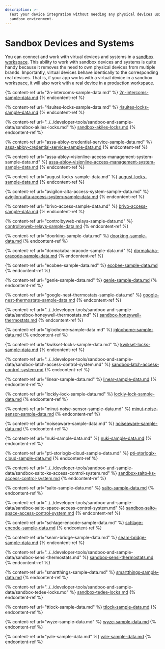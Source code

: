 ```yaml
---
description: >-
  Test your device integration without needing any physical devices using a
  sandbox environment.
---
```


# Sandbox Devices and Systems

You can connect and work with virtual devices and systems in a [sandbox workspace](../../core-concepts/workspaces/#sandbox-workspaces). This ability to work with sandbox devices and systems is quite handy because it removes the need to own physical devices from multiple brands. Importantly, virtual devices behave identically to the corresponding real devices. That is, if your app works with a virtual device in a sandbox workspace, it will also work with a real device in a [production workspace](../../core-concepts/workspaces/#production-workspaces).

{% content-ref url="2n-intercoms-sample-data.md" %}
[2n-intercoms-sample-data.md](2n-intercoms-sample-data.md)
{% endcontent-ref %}

{% content-ref url="4suites-locks-sample-data.md" %}
[4suites-locks-sample-data.md](4suites-locks-sample-data.md)
{% endcontent-ref %}

{% content-ref url="../../developer-tools/sandbox-and-sample-data/sandbox-akiles-locks.md" %}
[sandbox-akiles-locks.md](../../developer-tools/sandbox-and-sample-data/sandbox-akiles-locks.md)
{% endcontent-ref %}

{% content-ref url="assa-abloy-credential-service-sample-data.md" %}
[assa-abloy-credential-service-sample-data.md](assa-abloy-credential-service-sample-data.md)
{% endcontent-ref %}

{% content-ref url="assa-abloy-visionline-access-management-system-sample-data.md" %}
[assa-abloy-visionline-access-management-system-sample-data.md](assa-abloy-visionline-access-management-system-sample-data.md)
{% endcontent-ref %}

{% content-ref url="august-locks-sample-data.md" %}
[august-locks-sample-data.md](august-locks-sample-data.md)
{% endcontent-ref %}

{% content-ref url="avigilon-alta-access-system-sample-data.md" %}
[avigilon-alta-access-system-sample-data.md](avigilon-alta-access-system-sample-data.md)
{% endcontent-ref %}

{% content-ref url="brivo-access-sample-data.md" %}
[brivo-access-sample-data.md](brivo-access-sample-data.md)
{% endcontent-ref %}

{% content-ref url="controlbyweb-relays-sample-data.md" %}
[controlbyweb-relays-sample-data.md](controlbyweb-relays-sample-data.md)
{% endcontent-ref %}

{% content-ref url="doorking-sample-data.md" %}
[doorking-sample-data.md](doorking-sample-data.md)
{% endcontent-ref %}

{% content-ref url="dormakaba-oracode-sample-data.md" %}
[dormakaba-oracode-sample-data.md](dormakaba-oracode-sample-data.md)
{% endcontent-ref %}

{% content-ref url="ecobee-sample-data.md" %}
[ecobee-sample-data.md](ecobee-sample-data.md)
{% endcontent-ref %}

{% content-ref url="genie-sample-data.md" %}
[genie-sample-data.md](genie-sample-data.md)
{% endcontent-ref %}

{% content-ref url="google-nest-thermostats-sample-data.md" %}
[google-nest-thermostats-sample-data.md](google-nest-thermostats-sample-data.md)
{% endcontent-ref %}

{% content-ref url="../../developer-tools/sandbox-and-sample-data/sandbox-honeywell-thermostats.md" %}
[sandbox-honeywell-thermostats.md](../../developer-tools/sandbox-and-sample-data/sandbox-honeywell-thermostats.md)
{% endcontent-ref %}

{% content-ref url="igloohome-sample-data.md" %}
[igloohome-sample-data.md](igloohome-sample-data.md)
{% endcontent-ref %}

{% content-ref url="kwikset-locks-sample-data.md" %}
[kwikset-locks-sample-data.md](kwikset-locks-sample-data.md)
{% endcontent-ref %}

{% content-ref url="../../developer-tools/sandbox-and-sample-data/sandbox-latch-access-control-system.md" %}
[sandbox-latch-access-control-system.md](../../developer-tools/sandbox-and-sample-data/sandbox-latch-access-control-system.md)
{% endcontent-ref %}

{% content-ref url="linear-sample-data.md" %}
[linear-sample-data.md](linear-sample-data.md)
{% endcontent-ref %}

{% content-ref url="lockly-lock-sample-data.md" %}
[lockly-lock-sample-data.md](lockly-lock-sample-data.md)
{% endcontent-ref %}

{% content-ref url="minut-noise-sensor-sample-data.md" %}
[minut-noise-sensor-sample-data.md](minut-noise-sensor-sample-data.md)
{% endcontent-ref %}

{% content-ref url="noiseaware-sample-data.md" %}
[noiseaware-sample-data.md](noiseaware-sample-data.md)
{% endcontent-ref %}

{% content-ref url="nuki-sample-data.md" %}
[nuki-sample-data.md](nuki-sample-data.md)
{% endcontent-ref %}

{% content-ref url="pti-storlogix-cloud-sample-data.md" %}
[pti-storlogix-cloud-sample-data.md](pti-storlogix-cloud-sample-data.md)
{% endcontent-ref %}

{% content-ref url="../../developer-tools/sandbox-and-sample-data/sandbox-salto-ks-access-control-system.md" %}
[sandbox-salto-ks-access-control-system.md](../../developer-tools/sandbox-and-sample-data/sandbox-salto-ks-access-control-system.md)
{% endcontent-ref %}

{% content-ref url="salto-sample-data.md" %}
[salto-sample-data.md](salto-sample-data.md)
{% endcontent-ref %}

{% content-ref url="../../developer-tools/sandbox-and-sample-data/sandbox-salto-space-access-control-system.md" %}
[sandbox-salto-space-access-control-system.md](../../developer-tools/sandbox-and-sample-data/sandbox-salto-space-access-control-system.md)
{% endcontent-ref %}

{% content-ref url="schlage-encode-sample-data.md" %}
[schlage-encode-sample-data.md](schlage-encode-sample-data.md)
{% endcontent-ref %}

{% content-ref url="seam-bridge-sample-data.md" %}
[seam-bridge-sample-data.md](seam-bridge-sample-data.md)
{% endcontent-ref %}

{% content-ref url="../../developer-tools/sandbox-and-sample-data/sandbox-sensi-thermostats.md" %}
[sandbox-sensi-thermostats.md](../../developer-tools/sandbox-and-sample-data/sandbox-sensi-thermostats.md)
{% endcontent-ref %}

{% content-ref url="smartthings-sample-data.md" %}
[smartthings-sample-data.md](smartthings-sample-data.md)
{% endcontent-ref %}

{% content-ref url="../../developer-tools/sandbox-and-sample-data/sandbox-tedee-locks.md" %}
[sandbox-tedee-locks.md](../../developer-tools/sandbox-and-sample-data/sandbox-tedee-locks.md)
{% endcontent-ref %}

{% content-ref url="ttlock-sample-data.md" %}
[ttlock-sample-data.md](ttlock-sample-data.md)
{% endcontent-ref %}

{% content-ref url="wyze-sample-data.md" %}
[wyze-sample-data.md](wyze-sample-data.md)
{% endcontent-ref %}

{% content-ref url="yale-sample-data.md" %}
[yale-sample-data.md](yale-sample-data.md)
{% endcontent-ref %}
